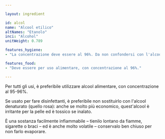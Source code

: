 ```yaml
---

layout: ingredient

id: alcol
name: "Alcool etilico"
altNames: "Etanolo"
inci: "Alcohol"
unitWeight: 0.789

features_hygiene:
- "La concentrazione deve essere al 96%. Da non confondersi con l'alcool denaturato (quello rosa) che può irritare la pelle."

features_food:
- "Deve essere per uso alimentare, con concentrazione al 96%."

---
```

Per tutti gli usi, è preferibile utilizzare alcool alimentare, con concentrazione al 95-96%.

Se usato per fare disinfettanti, è preferibile non sostituirlo con l'alcool denaturato (quello rosa): anche se molto più economico, quest'alcool è irritante per la pelle ed è tossico se inalato.

È una sostanza facilmente infiammabile – tienilo lontano da fiamme, sigarette o braci – ed è anche molto volatile – conservalo ben chiuso per non farlo evaporare.
